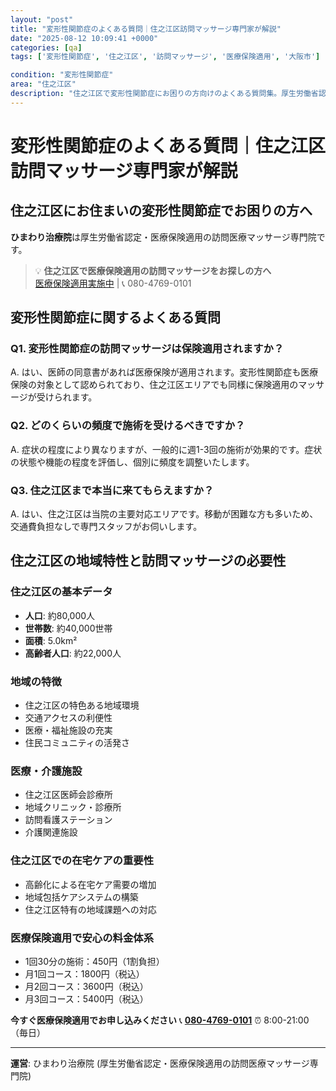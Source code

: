 ```yaml
---
layout: "post"
title: "変形性関節症のよくある質問｜住之江区訪問マッサージ専門家が解説"
date: "2025-08-12 10:09:41 +0000"
categories: [qa]
tags: ['変形性関節症', '住之江区', '訪問マッサージ', '医療保険適用', '大阪市']

condition: "変形性関節症"
area: "住之江区"
description: "住之江区で変形性関節症にお困りの方向けのよくある質問集。厚生労働省認定の訪問マッサージ専門院が医療保険適用での施術について詳しく解説します。"
---
```


# 変形性関節症のよくある質問｜住之江区訪問マッサージ専門家が解説

## 住之江区にお住まいの変形性関節症でお困りの方へ

**ひまわり治療院**は厚生労働省認定・医療保険適用の訪問医療マッサージ専門院です。

> 💡 **住之江区で医療保険適用の訪問マッサージをお探しの方へ**  
> [医療保険適用実施中](https://peraichi.com/landing_pages/view/himawari-massage) | 📞 080-4769-0101

## 変形性関節症に関するよくある質問

### Q1. 変形性関節症の訪問マッサージは保険適用されますか？
A. はい、医師の同意書があれば医療保険が適用されます。変形性関節症も医療保険の対象として認められており、住之江区エリアでも同様に保険適用のマッサージが受けられます。

### Q2. どのくらいの頻度で施術を受けるべきですか？
A. 症状の程度により異なりますが、一般的に週1-3回の施術が効果的です。症状の状態や機能の程度を評価し、個別に頻度を調整いたします。

### Q3. 住之江区まで本当に来てもらえますか？
A. はい、住之江区は当院の主要対応エリアです。移動が困難な方も多いため、交通費負担なしで専門スタッフがお伺いします。

## 住之江区の地域特性と訪問マッサージの必要性

### 住之江区の基本データ
- **人口**: 約80,000人
- **世帯数**: 約40,000世帯
- **面積**: 5.0km²
- **高齢者人口**: 約22,000人

### 地域の特徴
- 住之江区の特色ある地域環境
- 交通アクセスの利便性
- 医療・福祉施設の充実
- 住民コミュニティの活発さ

### 医療・介護施設
- 住之江区医師会診療所
- 地域クリニック・診療所
- 訪問看護ステーション
- 介護関連施設

### 住之江区での在宅ケアの重要性
- 高齢化による在宅ケア需要の増加
- 地域包括ケアシステムの構築
- 住之江区特有の地域課題への対応

### 医療保険適用で安心の料金体系
- 1回30分の施術：450円（1割負担）
- 月1回コース：1800円（税込）
- 月2回コース：3600円（税込）
- 月3回コース：5400円（税込）

**今すぐ医療保険適用でお申し込みください**
📞 **[080-4769-0101](tel:080-4769-0101)**
⏰ 8:00-21:00（毎日）

---
**運営**: ひまわり治療院 (厚生労働省認定・医療保険適用の訪問医療マッサージ専門院)